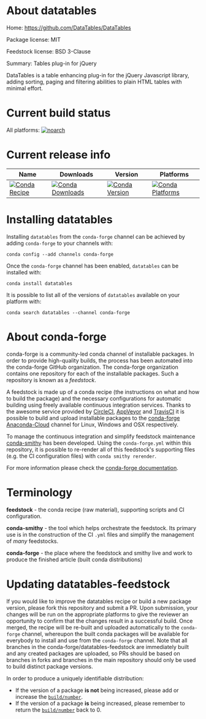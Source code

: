 About datatables
================

Home: https://github.com/DataTables/DataTables

Package license: MIT

Feedstock license: BSD 3-Clause

Summary: Tables plug-in for jQuery

DataTables is a table enhancing plug-in for the jQuery Javascript library,
adding sorting, paging and filtering abilities to plain HTML tables with minimal effort.


Current build status
====================

All platforms:
[![noarch](https://img.shields.io/circleci/project/github/conda-forge/datatables-feedstock/master.svg?label=noarch)](https://circleci.com/gh/conda-forge/datatables-feedstock)

Current release info
====================

| Name | Downloads | Version | Platforms |
| --- | --- | --- | --- |
| [![Conda Recipe](https://img.shields.io/badge/recipe-datatables-green.svg)](https://anaconda.org/conda-forge/datatables) | [![Conda Downloads](https://img.shields.io/conda/dn/conda-forge/datatables.svg)](https://anaconda.org/conda-forge/datatables) | [![Conda Version](https://img.shields.io/conda/vn/conda-forge/datatables.svg)](https://anaconda.org/conda-forge/datatables) | [![Conda Platforms](https://img.shields.io/conda/pn/conda-forge/datatables.svg)](https://anaconda.org/conda-forge/datatables) |

Installing datatables
=====================

Installing `datatables` from the `conda-forge` channel can be achieved by adding `conda-forge` to your channels with:

```
conda config --add channels conda-forge
```

Once the `conda-forge` channel has been enabled, `datatables` can be installed with:

```
conda install datatables
```

It is possible to list all of the versions of `datatables` available on your platform with:

```
conda search datatables --channel conda-forge
```


About conda-forge
=================

conda-forge is a community-led conda channel of installable packages.
In order to provide high-quality builds, the process has been automated into the
conda-forge GitHub organization. The conda-forge organization contains one repository
for each of the installable packages. Such a repository is known as a *feedstock*.

A feedstock is made up of a conda recipe (the instructions on what and how to build
the package) and the necessary configurations for automatic building using freely
available continuous integration services. Thanks to the awesome service provided by
[CircleCI](https://circleci.com/), [AppVeyor](http://www.appveyor.com/)
and [TravisCI](https://travis-ci.org/) it is possible to build and upload installable
packages to the [conda-forge](https://anaconda.org/conda-forge)
[Anaconda-Cloud](http://docs.anaconda.org/) channel for Linux, Windows and OSX respectively.

To manage the continuous integration and simplify feedstock maintenance
[conda-smithy](http://github.com/conda-forge/conda-smithy) has been developed.
Using the ``conda-forge.yml`` within this repository, it is possible to re-render all of
this feedstock's supporting files (e.g. the CI configuration files) with ``conda smithy rerender``.

For more information please check the [conda-forge documentation](https://conda-forge.org/docs/).

Terminology
===========

**feedstock** - the conda recipe (raw material), supporting scripts and CI configuration.

**conda-smithy** - the tool which helps orchestrate the feedstock.
                   Its primary use is in the construction of the CI ``.yml`` files
                   and simplify the management of *many* feedstocks.

**conda-forge** - the place where the feedstock and smithy live and work to
                  produce the finished article (built conda distributions)


Updating datatables-feedstock
=============================

If you would like to improve the datatables recipe or build a new
package version, please fork this repository and submit a PR. Upon submission,
your changes will be run on the appropriate platforms to give the reviewer an
opportunity to confirm that the changes result in a successful build. Once
merged, the recipe will be re-built and uploaded automatically to the
`conda-forge` channel, whereupon the built conda packages will be available for
everybody to install and use from the `conda-forge` channel.
Note that all branches in the conda-forge/datatables-feedstock are
immediately built and any created packages are uploaded, so PRs should be based
on branches in forks and branches in the main repository should only be used to
build distinct package versions.

In order to produce a uniquely identifiable distribution:
 * If the version of a package **is not** being increased, please add or increase
   the [``build/number``](http://conda.pydata.org/docs/building/meta-yaml.html#build-number-and-string).
 * If the version of a package **is** being increased, please remember to return
   the [``build/number``](http://conda.pydata.org/docs/building/meta-yaml.html#build-number-and-string)
   back to 0.